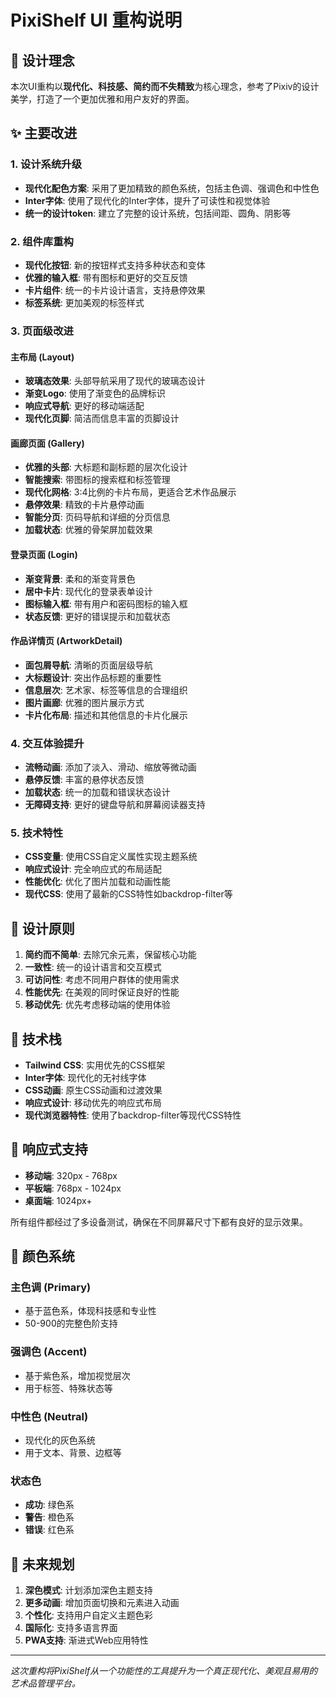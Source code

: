 # PixiShelf UI 重构说明

## 🎨 设计理念

本次UI重构以**现代化、科技感、简约而不失精致**为核心理念，参考了Pixiv的设计美学，打造了一个更加优雅和用户友好的界面。

## ✨ 主要改进

### 1. 设计系统升级
- **现代化配色方案**: 采用了更加精致的颜色系统，包括主色调、强调色和中性色
- **Inter字体**: 使用了现代化的Inter字体，提升了可读性和视觉体验
- **统一的设计token**: 建立了完整的设计系统，包括间距、圆角、阴影等

### 2. 组件库重构
- **现代化按钮**: 新的按钮样式支持多种状态和变体
- **优雅的输入框**: 带有图标和更好的交互反馈
- **卡片组件**: 统一的卡片设计语言，支持悬停效果
- **标签系统**: 更加美观的标签样式

### 3. 页面级改进

#### 主布局 (Layout)
- **玻璃态效果**: 头部导航采用了现代的玻璃态设计
- **渐变Logo**: 使用了渐变色的品牌标识
- **响应式导航**: 更好的移动端适配
- **现代化页脚**: 简洁而信息丰富的页脚设计

#### 画廊页面 (Gallery)
- **优雅的头部**: 大标题和副标题的层次化设计
- **智能搜索**: 带图标的搜索框和标签管理
- **现代化网格**: 3:4比例的卡片布局，更适合艺术作品展示
- **悬停效果**: 精致的卡片悬停动画
- **智能分页**: 页码导航和详细的分页信息
- **加载状态**: 优雅的骨架屏加载效果

#### 登录页面 (Login)
- **渐变背景**: 柔和的渐变背景色
- **居中卡片**: 现代化的登录表单设计
- **图标输入框**: 带有用户和密码图标的输入框
- **状态反馈**: 更好的错误提示和加载状态

#### 作品详情页 (ArtworkDetail)
- **面包屑导航**: 清晰的页面层级导航
- **大标题设计**: 突出作品标题的重要性
- **信息层次**: 艺术家、标签等信息的合理组织
- **图片画廊**: 优雅的图片展示方式
- **卡片化布局**: 描述和其他信息的卡片化展示

### 4. 交互体验提升
- **流畅动画**: 添加了淡入、滑动、缩放等微动画
- **悬停反馈**: 丰富的悬停状态反馈
- **加载状态**: 统一的加载和错误状态设计
- **无障碍支持**: 更好的键盘导航和屏幕阅读器支持

### 5. 技术特性
- **CSS变量**: 使用CSS自定义属性实现主题系统
- **响应式设计**: 完全响应式的布局适配
- **性能优化**: 优化了图片加载和动画性能
- **现代CSS**: 使用了最新的CSS特性如backdrop-filter等

## 🎯 设计原则

1. **简约而不简单**: 去除冗余元素，保留核心功能
2. **一致性**: 统一的设计语言和交互模式
3. **可访问性**: 考虑不同用户群体的使用需求
4. **性能优先**: 在美观的同时保证良好的性能
5. **移动优先**: 优先考虑移动端的使用体验

## 🚀 技术栈

- **Tailwind CSS**: 实用优先的CSS框架
- **Inter字体**: 现代化的无衬线字体
- **CSS动画**: 原生CSS动画和过渡效果
- **响应式设计**: 移动优先的响应式布局
- **现代浏览器特性**: 使用了backdrop-filter等现代CSS特性

## 📱 响应式支持

- **移动端**: 320px - 768px
- **平板端**: 768px - 1024px  
- **桌面端**: 1024px+

所有组件都经过了多设备测试，确保在不同屏幕尺寸下都有良好的显示效果。

## 🎨 颜色系统

### 主色调 (Primary)
- 基于蓝色系，体现科技感和专业性
- 50-900的完整色阶支持

### 强调色 (Accent)  
- 基于紫色系，增加视觉层次
- 用于标签、特殊状态等

### 中性色 (Neutral)
- 现代化的灰色系统
- 用于文本、背景、边框等

### 状态色
- **成功**: 绿色系
- **警告**: 橙色系  
- **错误**: 红色系

## 🔮 未来规划

1. **深色模式**: 计划添加深色主题支持
2. **更多动画**: 增加页面切换和元素进入动画
3. **个性化**: 支持用户自定义主题色彩
4. **国际化**: 支持多语言界面
5. **PWA支持**: 渐进式Web应用特性

---

*这次重构将PixiShelf从一个功能性的工具提升为一个真正现代化、美观且易用的艺术品管理平台。*